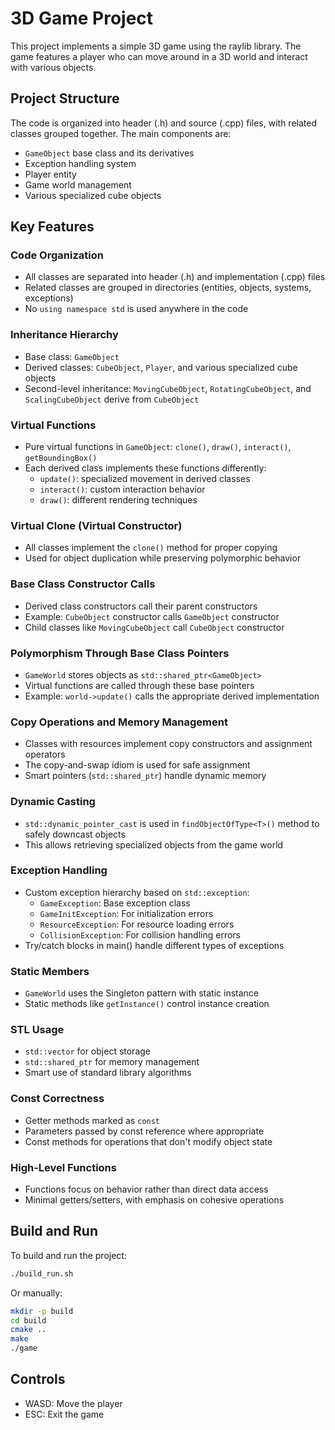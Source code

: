 # 3D Game Project

This project implements a simple 3D game using the raylib library. The game features a player who can move around in a 3D world and interact with various objects.

## Project Structure

The code is organized into header (.h) and source (.cpp) files, with related classes grouped together. The main components are:

- `GameObject` base class and its derivatives
- Exception handling system
- Player entity
- Game world management
- Various specialized cube objects

## Key Features

### Code Organization
- All classes are separated into header (.h) and implementation (.cpp) files
- Related classes are grouped in directories (entities, objects, systems, exceptions)
- No `using namespace std` is used anywhere in the code

### Inheritance Hierarchy
- Base class: `GameObject`
- Derived classes: `CubeObject`, `Player`, and various specialized cube objects
- Second-level inheritance: `MovingCubeObject`, `RotatingCubeObject`, and `ScalingCubeObject` derive from `CubeObject`

### Virtual Functions
- Pure virtual functions in `GameObject`: `clone()`, `draw()`, `interact()`, `getBoundingBox()`
- Each derived class implements these functions differently:
  - `update()`: specialized movement in derived classes
  - `interact()`: custom interaction behavior
  - `draw()`: different rendering techniques

### Virtual Clone (Virtual Constructor)
- All classes implement the `clone()` method for proper copying
- Used for object duplication while preserving polymorphic behavior

### Base Class Constructor Calls
- Derived class constructors call their parent constructors
- Example: `CubeObject` constructor calls `GameObject` constructor
- Child classes like `MovingCubeObject` call `CubeObject` constructor

### Polymorphism Through Base Class Pointers
- `GameWorld` stores objects as `std::shared_ptr<GameObject>`
- Virtual functions are called through these base pointers
- Example: `world->update()` calls the appropriate derived implementation

### Copy Operations and Memory Management
- Classes with resources implement copy constructors and assignment operators
- The copy-and-swap idiom is used for safe assignment
- Smart pointers (`std::shared_ptr`) handle dynamic memory

### Dynamic Casting
- `std::dynamic_pointer_cast` is used in `findObjectOfType<T>()` method to safely downcast objects
- This allows retrieving specialized objects from the game world

### Exception Handling
- Custom exception hierarchy based on `std::exception`:
  - `GameException`: Base exception class
  - `GameInitException`: For initialization errors
  - `ResourceException`: For resource loading errors
  - `CollisionException`: For collision handling errors
- Try/catch blocks in main() handle different types of exceptions

### Static Members
- `GameWorld` uses the Singleton pattern with static instance
- Static methods like `getInstance()` control instance creation

### STL Usage
- `std::vector` for object storage
- `std::shared_ptr` for memory management
- Smart use of standard library algorithms

### Const Correctness
- Getter methods marked as `const`
- Parameters passed by const reference where appropriate
- Const methods for operations that don't modify object state

### High-Level Functions
- Functions focus on behavior rather than direct data access
- Minimal getters/setters, with emphasis on cohesive operations

## Build and Run

To build and run the project:

```bash
./build_run.sh
```

Or manually:

```bash
mkdir -p build
cd build
cmake ..
make
./game
```

## Controls
- WASD: Move the player
- ESC: Exit the game 